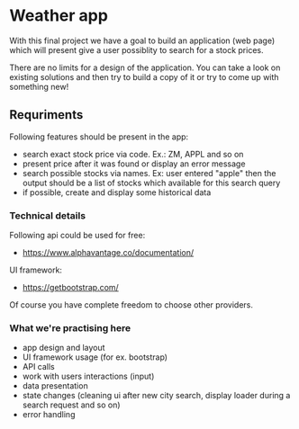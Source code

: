 # Weather app

With this final project we have a goal to build an application (web page) which will present give a user possiblity to search for a stock prices.

There are no limits for a design of the application. You can take a look on existing solutions and then try to build a copy of it or try to come up with something new!

## Requriments
Following features should be present in the app:
- search exact stock price via code. Ex.: ZM, APPL and so on
- present price after it was found or display an error message
- search possible stocks via names.
  Ex: user entered "apple" then the output should be a list of stocks which available for this search query
- if possible, create and display some historical data

### Technical details
Following api could be used for free:
- https://www.alphavantage.co/documentation/

UI framework:
- https://getbootstrap.com/

Of course you have complete freedom to choose other providers.

### What we're practising here
- app design and layout
- UI framework usage (for ex. bootstrap)
- API calls
- work with users interactions (input)
- data presentation
- state changes (cleaning ui after new city search, display loader during a search request and so on)
- error handling